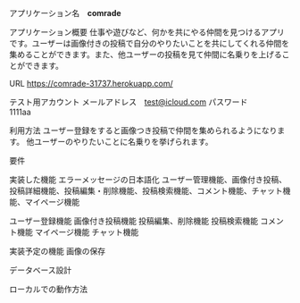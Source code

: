 アプリケーション名　**comrade**

アプリケーション概要
仕事や遊びなど、何かを共にやる仲間を見つけるアプリです。ユーザーは画像付きの投稿で自分のやりたいことを共にしてくれる仲間を集めることができます。また、他ユーザーの投稿を見て仲間に名乗りを上げることができます。

URL https://comrade-31737.herokuapp.com/




テスト用アカウント
メールアドレス　test@icloud.com 
パスワード　　　1111aa

利用方法
ユーザー登録をすると画像つき投稿で仲間を集められるようになります。
他ユーザーのやりたいことに名乗りを挙げられます。

要件

実装した機能
 エラーメッセージの日本語化
ユーザー管理機能、画像付き投稿、投稿詳細機能、投稿編集・削除機能、投稿検索機能、コメント機能、チャット機能、マイページ機能

ユーザー登録機能
画像付き投稿機能
投稿編集、削除機能
投稿検索機能
コメント機能
マイページ機能
チャット機能


実装予定の機能
画像の保存

データベース設計


ローカルでの動作方法
